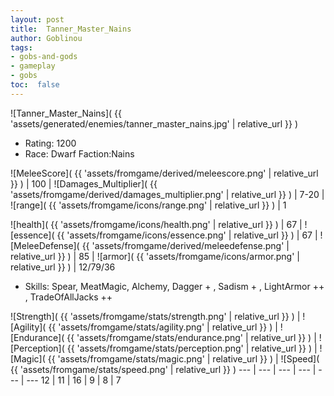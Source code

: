 ```yaml
---
layout: post
title:  Tanner_Master_Nains
author: Goblinou
tags:
- gobs-and-gods
- gameplay
- gobs
toc:  false
---
```


![Tanner_Master_Nains]( {{ 'assets/generated/enemies/tanner_master_nains.jpg' | relative_url }} )
- Rating: 1200
- Race: Dwarf  Faction:Nains

![MeleeScore]( {{ 'assets/fromgame/derived/meleescore.png' | relative_url }} ) | 100 | ![Damages_Multiplier]( {{ 'assets/fromgame/derived/damages_multiplier.png' | relative_url }} ) | 7-20 | ![range]( {{ 'assets/fromgame/icons/range.png' | relative_url }} ) | 1


![health]( {{ 'assets/fromgame/icons/health.png' | relative_url }} ) | 67 | ![essence]( {{ 'assets/fromgame/icons/essence.png' | relative_url }} ) | 67 | ![MeleeDefense]( {{ 'assets/fromgame/derived/meleedefense.png' | relative_url }} ) | 85 | ![armor]( {{ 'assets/fromgame/icons/armor.png' | relative_url }} ) | 12/79/36

* Skills: Spear, MeatMagic, Alchemy, Dagger + , Sadism + , LightArmor ++ , TradeOfAllJacks ++ 

![Strength]( {{ 'assets/fromgame/stats/strength.png' | relative_url }} ) | ![Agility]( {{ 'assets/fromgame/stats/agility.png' | relative_url }} ) | ![Endurance]( {{ 'assets/fromgame/stats/endurance.png' | relative_url }} ) | ![Perception]( {{ 'assets/fromgame/stats/perception.png' | relative_url }} ) | ![Magic]( {{ 'assets/fromgame/stats/magic.png' | relative_url }} ) | ![Speed]( {{ 'assets/fromgame/stats/speed.png' | relative_url }} )
--- | --- | --- | --- | --- | ---
12 | 11 | 16 | 9 | 8 | 7
